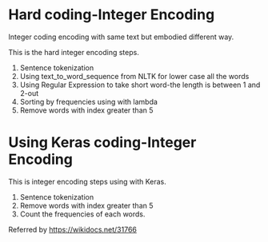 # Hard coding-Integer Encoding 

Integer coding encoding with same text but embodied different way.

This is the hard integer encoding steps.

1. Sentence tokenization
2. Using text_to_word_sequence from NLTK for lower case all the words
3. Using Regular Expression to take short word-the length is between 1 and 2-out
4. Sorting by frequencies using with lambda
5. Remove words with index greater than 5

# Using Keras coding-Integer Encoding 

This is integer encoding steps using with Keras.

1. Sentence tokenization
2. Remove words with index greater than 5
3. Count the frequencies of each words.

Referred by https://wikidocs.net/31766
